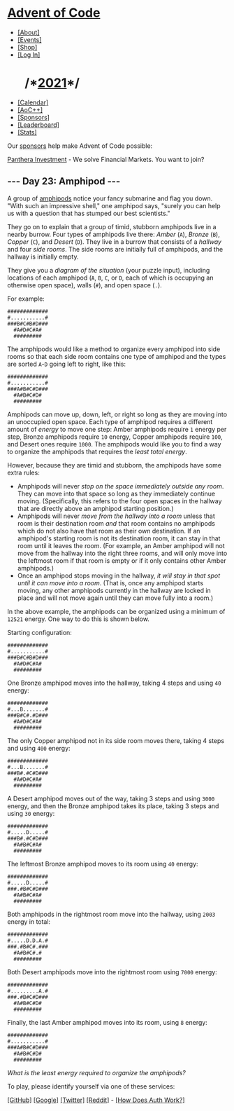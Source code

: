 <div>

<div>

# [Advent of Code](/)

-   [\[About\]](/2021/about)
-   [\[Events\]](/2021/events)
-   [\[Shop\]](https://teespring.com/stores/advent-of-code)
-   [\[Log In\]](/2021/auth/login)

</div>

<div>

#       <span class="title-event-wrap">/\*</span>[2021](/2021)<span class="title-event-wrap">\*/</span>

-   [\[Calendar\]](/2021)
-   [\[AoC++\]](/2021/support)
-   [\[Sponsors\]](/2021/sponsors)
-   [\[Leaderboard\]](/2021/leaderboard)
-   [\[Stats\]](/2021/stats)

</div>

</div>

<div id="sidebar">

<div id="sponsor">

<div class="quiet">

Our [sponsors](/2021/sponsors) help make Advent of Code possible:

</div>

<div class="sponsor">

[Panthera Investment](https://pantherainvestment.com) - We solve
Financial Markets. You want to join?

</div>

</div>

</div>

<div role="main">

## --- Day 23: Amphipod ---

A group of [amphipods](https://en.wikipedia.org/wiki/Amphipoda) notice
your fancy submarine and flag you down. "With such an impressive shell,"
one amphipod <span
title="What? You didn't know amphipods can talk?">says</span>, "surely
you can help us with a question that has stumped our best scientists."

They go on to explain that a group of timid, stubborn amphipods live in
a nearby burrow. Four types of amphipods live there: *Amber* (`A`),
*Bronze* (`B`), *Copper* (`C`), and *Desert* (`D`). They live in a
burrow that consists of a *hallway* and four *side rooms*. The side
rooms are initially full of amphipods, and the hallway is initially
empty.

They give you a *diagram of the situation* (your puzzle input),
including locations of each amphipod (`A`, `B`, `C`, or `D`, each of
which is occupying an otherwise open space), walls (`#`), and open space
(`.`).

For example:

    #############
    #...........#
    ###B#C#B#D###
      #A#D#C#A#
      #########

The amphipods would like a method to organize every amphipod into side
rooms so that each side room contains one type of amphipod and the types
are sorted `A`-`D` going left to right, like this:

    #############
    #...........#
    ###A#B#C#D###
      #A#B#C#D#
      #########

Amphipods can move up, down, left, or right so long as they are moving
into an unoccupied open space. Each type of amphipod requires a
different amount of *energy* to move one step: Amber amphipods require
`1` energy per step, Bronze amphipods require `10` energy, Copper
amphipods require `100`, and Desert ones require `1000`. The amphipods
would like you to find a way to organize the amphipods that requires the
*least total energy*.

However, because they are timid and stubborn, the amphipods have some
extra rules:

-   Amphipods will never *stop on the space immediately outside any
    room*. They can move into that space so long as they immediately
    continue moving. (Specifically, this refers to the four open spaces
    in the hallway that are directly above an amphipod starting
    position.)
-   Amphipods will never *move from the hallway into a room* unless that
    room is their destination room *and* that room contains no amphipods
    which do not also have that room as their own destination. If an
    amphipod's starting room is not its destination room, it can stay in
    that room until it leaves the room. (For example, an Amber amphipod
    will not move from the hallway into the right three rooms, and will
    only move into the leftmost room if that room is empty or if it only
    contains other Amber amphipods.)
-   Once an amphipod stops moving in the hallway, *it will stay in that
    spot until it can move into a room*. (That is, once any amphipod
    starts moving, any other amphipods currently in the hallway are
    locked in place and will not move again until they can move fully
    into a room.)

In the above example, the amphipods can be organized using a minimum of
`12521` energy. One way to do this is shown below.

Starting configuration:

    #############
    #...........#
    ###B#C#B#D###
      #A#D#C#A#
      #########

One Bronze amphipod moves into the hallway, taking 4 steps and using
`40` energy:

    #############
    #...B.......#
    ###B#C#.#D###
      #A#D#C#A#
      #########

The only Copper amphipod not in its side room moves there, taking 4
steps and using `400` energy:

    #############
    #...B.......#
    ###B#.#C#D###
      #A#D#C#A#
      #########

A Desert amphipod moves out of the way, taking 3 steps and using `3000`
energy, and then the Bronze amphipod takes its place, taking 3 steps and
using `30` energy:

    #############
    #.....D.....#
    ###B#.#C#D###
      #A#B#C#A#
      #########

The leftmost Bronze amphipod moves to its room using `40` energy:

    #############
    #.....D.....#
    ###.#B#C#D###
      #A#B#C#A#
      #########

Both amphipods in the rightmost room move into the hallway, using `2003`
energy in total:

    #############
    #.....D.D.A.#
    ###.#B#C#.###
      #A#B#C#.#
      #########

Both Desert amphipods move into the rightmost room using `7000` energy:

    #############
    #.........A.#
    ###.#B#C#D###
      #A#B#C#D#
      #########

Finally, the last Amber amphipod moves into its room, using `8` energy:

    #############
    #...........#
    ###A#B#C#D###
      #A#B#C#D#
      #########

*What is the least energy required to organize the amphipods?*

To play, please identify yourself via one of these services:

[\[GitHub\]](/auth/github) [\[Google\]](/auth/google)
[\[Twitter\]](/auth/twitter) [\[Reddit\]](/auth/reddit) <span
class="quiet">- [\[How Does Auth Work?\]](/about#faq_auth)</span>

</div>
